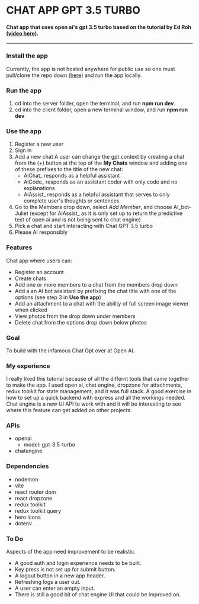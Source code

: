 # CHAT APP GPT 3.5 TURBO
#### Chat app that uses open ai's gpt 3.5 turbo based on the tutorial by Ed Roh ([video here](https://github.com/ed-roh/chat-app)).

---

### Install the app
Currently, the app is not hosted anywhere for public use so one must pull/clone the repo down ([here](https://github.com/bryson-palmer/chat-app-gpt)) and run the app locally.

### Run the app
1. cd into the server folder, open the terminal, and run **npm run dev**.
2. cd into the client folder, open a new terminal window, and run **npm run dev**

### Use the app
1. Register a new user
2. Sign in
3. Add a new chat
    A user can change the gpt context by creating a chat from the (+) button at the top of the **My Chats** window and adding one of these prefixes to the title of the new chat:
    - AiChat_ responds as a helpful assistant  
    - AiCode_ responds as an assistant coder with only code and no explanations
    - AiAssist_ responds as a helpful assistant that serves to only complete user's thoughts or sentences
4. Go to the Members drop down, select *Add Member*, and choose AI_bot-Juliet (except for AiAssist_ as it is only set up to return the predictive text of open ai and is not being sent to chat engine)
5. Pick a chat and start interacting with Chat GPT 3.5 turbo
6. Please AI responsibly

### Features
Chat app where users can: 
- Register an account
- Create chats
- Add one or more members to a chat from the members drop down
- Add a an AI bot assistant by prefixing the chat title with one of the options (see step 3 in **Use the app**)
- Add an attachment to a chat with the ability of full screen image viewer when clicked
- View photos from the drop down under members
- Delete chat from the options drop down below photos

### Goal
To build with the infamous Chat Gpt over at Open AI.

### My experience
I really liked this tutorial because of all the differnt tools that came together to make the app. I used open ai, chat engine, dropzone for attachments, redux toolkit for state management, and it was full stack. A good exercise in how to set up a quick backend with express and all the workings needed. Chat engine is a new UI API to work with and it will be interesting to see where this feature can get added on other projects.

### APIs
- openai
  - model: gpt-3.5-turbo
- chatengine

### Dependencies
- nodemon
- vite
- react router dom
- react dropzone
- redux toolkit
- redux toolkit query
- hero icons
- dotenv

### To Do
Aspects of the app need improvement to be realistic.
- A good auth and login experience needs to be built.
- Key press is not set up for submit button.
- A logout button in a new app header.
- Refreshing logs a user out.
- A user can enter an empty input.
- There is still a good bit of chat engine UI that could be improved on.